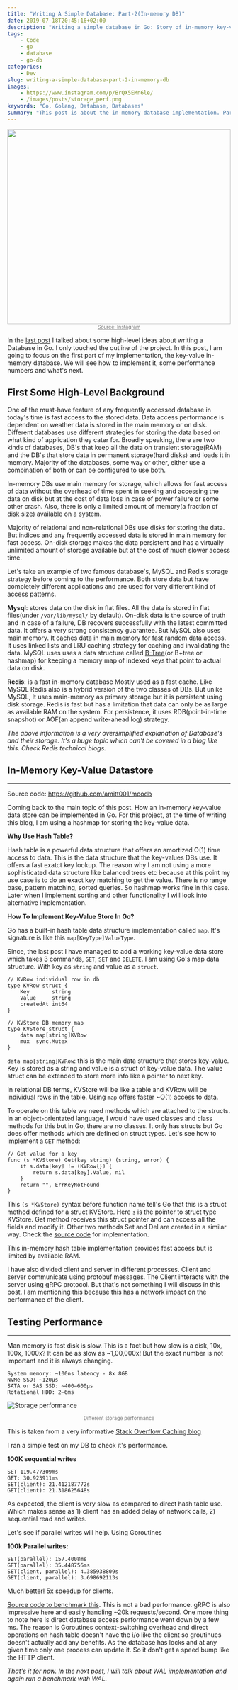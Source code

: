 ```yaml
---
title: "Writing A Simple Database: Part-2(In-memory DB)"
date: 2019-07-18T20:45:16+02:00
description: "Writing a simple database in Go: Story of in-memory key-value database"
tags:
    - Code
    - go
    - database
    - go-db
categories:
    - Dev
slug: writing-a-simple-database-part-2-in-memory-db
images:
    - https://www.instagram.com/p/BrQX5EMn6le/
    - /images/posts/storage_perf.png
keywords: "Go, Golang, Database, Databases"
summary: "This post is about the in-memory database implementation. Part-2 of the series on writing a database in Golang"
---
```


<img style="border-radius:0px;height:440px;width:100%;" src="https://instagram.fcpt7-1.fna.fbcdn.net/vp/cc494d09cb49305d7c532d82b596de0f/5DB2B7E9/t51.2885-15/e35/38669587_1670842359711485_6991152738553823232_n.jpg?_nc_ht=instagram.fcpt7-1.fna.fbcdn.net">
<center>
<a href="https://www.instagram.com/p/BmbnV8ZlvHW/" rel="nofollow" style="color:#757575;font-size:80%;">Source: Instagram</a>
</center>

In the [last post](/writing-a-simple-database-part-1/) I talked about some high-level ideas about writing a Database in Go. I only touched the outline of the project. In this post, I am going to focus on the first part of my implementation, the key-value in-memory database. We will see how to implement it, some performance numbers and what's next.

## First Some High-Level Background

One of the must-have feature of any frequently accessed database in today's time is fast access to the stored data. Data access performance is dependent on weather data is stored in the main memory or on disk. Different databases use different strategies for storing the data based on what kind of application they cater for. Broadly speaking, there are two kinds of databases, DB's that keep all the data on transient storage(RAM) and the DB's that store data in permanent storage(hard disks) and loads it in memory. Majority of the databases, some way or other, either use a combination of both or can be configured to use both.

In-memory DBs use main memory for storage, which allows for fast access of data without the overhead of time spent in seeking and accessing the data on disk but at the cost of data loss in case of power failure or some other crash.  Also, there is only a limited amount of memory(a fraction of disk size) available on a system.

Majority of relational and non-relational DBs use disks for storing the data. But indices and any frequently accessed data is stored in main memory for fast access. On-disk storage makes the data persistent and has a virtually unlimited amount of storage available but at the cost of much slower access time.

Let's take an example of two famous database's, MySQL and Redis storage strategy before coming to the performance. Both store data but have completely different applications and are used for very different kind of access patterns.

**Mysql**: stores data on the disk in flat files. All the data is stored in flat files(under `/var/lib/mysql/` by default). On-disk data is the source of truth and in case of a failure, DB recovers successfully with the latest committed data. It offers a very strong consistency guarantee. But MySQL also uses main memory. It caches data in main memory for fast random data access. It uses linked lists and LRU caching strategy for caching and invalidating the data. MySQL uses uses a data structure called [B-Tree](https://en.wikipedia.org/wiki/B-tree)(or B+tree or hashmap) for keeping a memory map of indexed keys that point to actual data on disk.

**Redis**: is a fast in-memory database Mostly used as a fast cache. Like MySQL Redis also is a hybrid version of the two classes of DBs. But unike MySQL, It uses main-memory as primary storage but it is persistent using disk storage. Redis is fast but has a limitation that data can only be as large as available RAM on the system. For persistence, it uses RDB(point-in-time snapshot) or AOF(an append write-ahead log) strategy.

*The above information is a very oversimplified explanation of Database's and their storage. It's a huge topic which can't be covered in a blog like this. Check Redis technical blogs.*

## In-Memory Key-Value Datastore
<hr>

Source code: https://github.com/amitt001/moodb

Coming back to the main topic of this post. How an in-memory key-value data store can be implemented in Go. For this project, at the time of writing this blog, I am using a hashmap for storing the key-value data.

**Why Use Hash Table?**

Hash table is a powerful data structure that offers an amortized O(1) time access to data. This is the data structure that the key-values DBs use. It offers a fast exatct key lookup. The reason why I am not using a more sophisticated data structure like balanced trees etc because at this point my use case is to do an exact key matching to get the value. There is no range base, pattern matching, sorted queries. So hashmap works fine in this case. Later when I implement sorting and other functionality I will look into alternative implementation.


**How To Implement Key-Value Store In Go?**

Go has a built-in hash table data structure implementation called `map`. It's signature is like this `map[KeyType]ValueType`.

Since, the last post I have managed to add a working key-value data store which takes 3 commands, `GET`, `SET` and `DELETE`. I am using Go's map data structure. With key as `string` and value as a `struct`.

```
// KVRow individual row in db
type KVRow struct {
	Key       string
	Value     string
	createdAt int64
}

// KVStore DB memory map
type KVStore struct {
	data map[string]KVRow
	mux  sync.Mutex
}
```

`data map[string]KVRow`: this is the main data structure that stores key-value. Key is stored as a string and value is a struct of key-value data. The value struct can be extended to store more info like a pointer to next key.

In relational DB terms, KVStore will be like a table and KVRow will be individual rows in the table. Using `map` offers faster ~O(1) access to data.

To operate on this table we need methods which are attached to the structs. In an object-orientated language, I would have used classes and class methods for this but in Go, there are no classes. It only has structs but Go does offer methods which are defined on struct types. Let's see how to implement a `GET` method:

```
// Get value for a key
func (s *KVStore) Get(key string) (string, error) {
	if s.data[key] != (KVRow{}) {
		return s.data[key].Value, nil
	}
	return "", ErrKeyNotFound
}
```

This `(s *KVStore)` syntax before function name tell's Go that this is a struct method defined for a struct KVStore. Here `s` is the pointer to struct type KVStore. Get method receives this struct pointer and can access all the fields and modify it. Other two methods Set and Del are created in a similar way. Check the [source code](https://github.com/amitt001/moodb/blob/master/memtable/memtable.go) for implementation.

This in-memory hash table implementation provides fast access but is limited by available RAM.

I have also divided client and server in different processes. Client and server communicate using protobuf messages. The Client interacts with the server using gRPC protocol. But that's not something I will discuss in this post. I am mentioning this because this has a network impact on the performance of the client.

## Testing Performance
<hr>

Man memory is fast disk is slow. This is a fact but how slow is a disk, 10x, 100x, 1000x? It can be as slow as ~1,00,000x! But the exact number is not important and it is always changing.

```
System memory: ~100ns latency - 8x 8GB
NVMe SSD: ~120μs
SATA or SAS SSD: ~400–600μs
Rotational HDD: 2–6ms
```

![Storage performance](/images/posts/storage_perf.png)
<center style="color:#757575;font-size:80%;">Different storage performance</center>

This is taken from a very informative <a href="https://nickcraver.com/blog/2019/08/06/stack-overflow-how-we-do-app-caching/" rel="nofollow">Stack Overflow Caching blog</a>

I ran a simple test on my DB to check it's performance.

**100K sequential writes**

```
SET 119.477309ms
GET: 30.923911ms
SET(client): 21.412187772s
GET(client): 21.318625648s
```

As expected, the client is very slow as compared to direct hash table use. Which makes sense as 1) client has an added delay of network calls, 2) sequential read and writes.

Let's see if parallel writes will help. Using Goroutines

**100k Parallel writes:**

```
SET(parallel): 157.4008ms
GET(parallel): 35.448756ms
SET(client, parallel): 4.385938809s
GET(client, parallel): 3.698692113s
```

Much better! 5x speedup for clients.

<a href="https://gist.github.com/amitt001/865c87ff632650639d1fe7c5dc9aaf39" rel="nofollow">Source code to benchmark this</a>. This is not a bad performance. gRPC is also impressive here and easily handling ~20k requests/second. One more thing to note here is direct database access performance went down by a few ms. The reason is Goroutines context-switching overhead and direct operations on hash table doesn't have the i/o like the client so groutinues doesn't actually add any benefits. As the database has locks and at any given time only one process can update it. So it don't get a speed bump like the HTTP client.

*That's it for now. In the next post, I will talk about WAL implementation and again run a benchmark with WAL.*